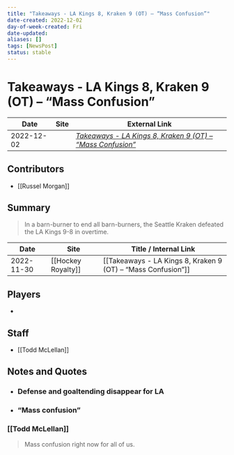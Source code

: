 ```yaml
---
title: "Takeaways - LA Kings 8, Kraken 9 (OT) – “Mass Confusion”"
date-created: 2022-12-02
day-of-week-created: Fri
date-updated: 
aliases: []
tags: [NewsPost]
status: stable
---
```


# Takeaways - LA Kings 8, Kraken 9 (OT) – “Mass Confusion”

| Date     | Site | External Link                          | 
| -------- | ---- | -------------------------------------- |
| 2022-12-02 |      | [*Takeaways - LA Kings 8, Kraken 9 (OT) – “Mass Confusion”*](https://hockeyroyalty.com/2022/11/30/takeaways-la-kings-8-kraken-9-ot-mass-confusion/) |

## Contributors
- [[Russel Morgan]]

## Summary
> In a barn-burner to end all barn-burners, the Seattle Kraken defeated the LA Kings 9-8 in overtime.

| Date       | Site               | Title / Internal Link                                        |
| ---------- | ------------------ | ------------------------------------------------------------ |
| 2022-11-30 | [[Hockey Royalty]] | [[Takeaways - LA Kings 8, Kraken 9 (OT) – “Mass Confusion”]] |

## Players
- 

## Staff
- [[Todd McLellan]]

## Notes and Quotes
- ### Defense and goaltending disappear for LA 
- ### “Mass confusion”

### [[Todd McLellan]]
> Mass confusion right now for all of us.
